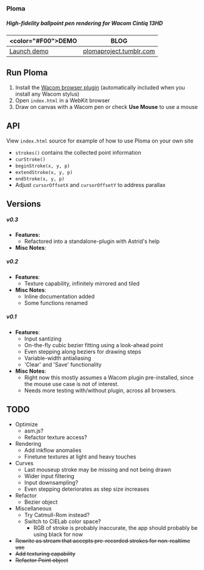 ### Ploma
##### High-fidelity ballpoint pen rendering for Wacom Cintiq 13HD  


|  <color="#F00">DEMO</color>         | BLOG          |
| ------------- | ------------- |
| [Launch demo](http://evhan55.github.io)  | [plomaproject.tumblr.com](http://plomaproject.tumblr.com)  |

## Run Ploma


1. Install the [Wacom browser plugin](http://us.wacom.com/en/support/drivers/) (automatically included when you install any Wacom stylus)
2. Open `index.html` in a WebKit browser
3. Draw on canvas with a Wacom pen or check **Use Mouse** to use a mouse

## API

View `index.html` source for example of how to use Ploma on your own site  

* `strokes()` contains the collected point information
* `curStroke()`
* `beginStroke(x, y, p)`
* `extendStroke(x, y, p)`
* `endStroke(x, y, p)`
* Adjust `cursorOffsetX` and `cursorOffsetY` to address parallax

## Versions

##### v0.3

* **Features:**
    * Refactored into a standalone-plugin with Astrid's help
* **Misc Notes**:

##### v0.2

* **Features**:
    * Texture capability, infinitely mirrored and tiled
* **Misc Notes**:
    * Inline documentation added
    * Some functions renamed

##### v0.1

* **Features**:
    * Input santizing
    * On-the-fly cubic bezier fitting using a look-ahead point
    * Even stepping along beziers for drawing steps
    * Variable-width antialiasing
    * 'Clear' and 'Save' functionality
* **Misc Notes**:
    * Right now this mostly assumes a Wacom plugin pre-installed, since the mouse use case is not of interest.
    * Needs more testing with/without plugin, across all browsers.

## TODO

* Optimize
    * asm.js?
    * Refactor texture access?
* Rendering
    * Add inkflow anomalies
    * Finetune textures at light and heavy touches
* Curves
    * Last mouseup stroke may be missing and not being drawn
    * Wider input filtering
    * Input downsampling?
    * Even stepping deteriorates as step size increases
* Refactor
    * Bezier object
* Miscellaneous
    * Try Catmull-Rom instead?
    * Switch to CIELab color space?
        * RGB of stroke is probably inaccurate, the app should probably be using black for now
* ~~Rewrite as stream that accepts pre-recorded strokes for non-realtime use~~
* ~~Add texturing capability~~
* ~~Refactor Point object~~
